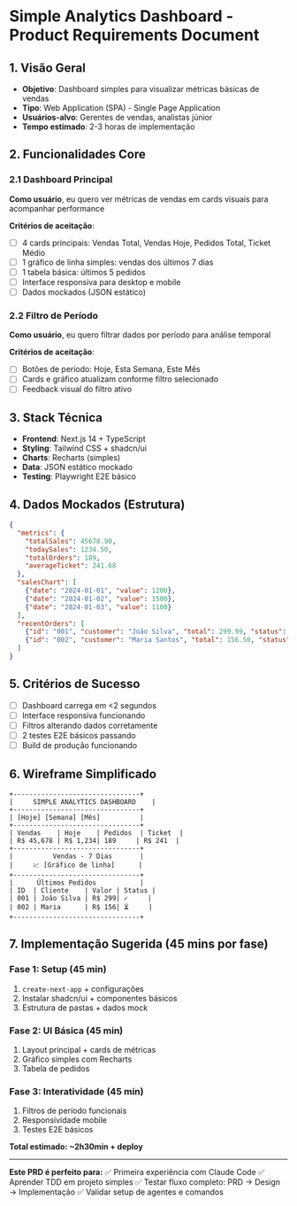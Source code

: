 # Simple Analytics Dashboard - Product Requirements Document

## 1. Visão Geral
- **Objetivo**: Dashboard simples para visualizar métricas básicas de vendas
- **Tipo**: Web Application (SPA) - Single Page Application
- **Usuários-alvo**: Gerentes de vendas, analistas júnior
- **Tempo estimado**: 2-3 horas de implementação

## 2. Funcionalidades Core

### 2.1 Dashboard Principal
**Como usuário**, eu quero ver métricas de vendas em cards visuais para acompanhar performance

**Critérios de aceitação**:
- [ ] 4 cards principais: Vendas Total, Vendas Hoje, Pedidos Total, Ticket Médio
- [ ] 1 gráfico de linha simples: vendas dos últimos 7 dias
- [ ] 1 tabela básica: últimos 5 pedidos
- [ ] Interface responsiva para desktop e mobile
- [ ] Dados mockados (JSON estático)

### 2.2 Filtro de Período
**Como usuário**, eu quero filtrar dados por período para análise temporal

**Critérios de aceitação**:
- [ ] Botões de período: Hoje, Esta Semana, Este Mês
- [ ] Cards e gráfico atualizam conforme filtro selecionado
- [ ] Feedback visual do filtro ativo

## 3. Stack Técnica
- **Frontend**: Next.js 14 + TypeScript
- **Styling**: Tailwind CSS + shadcn/ui
- **Charts**: Recharts (simples)
- **Data**: JSON estático mockado
- **Testing**: Playwright E2E básico

## 4. Dados Mockados (Estrutura)

```json
{
  "metrics": {
    "totalSales": 45678.90,
    "todaySales": 1234.50,
    "totalOrders": 189,
    "averageTicket": 241.68
  },
  "salesChart": [
    {"date": "2024-01-01", "value": 1200},
    {"date": "2024-01-02", "value": 1500},
    {"date": "2024-01-03", "value": 1100}
  ],
  "recentOrders": [
    {"id": "001", "customer": "João Silva", "total": 299.99, "status": "completed"},
    {"id": "002", "customer": "Maria Santos", "total": 156.50, "status": "pending"}
  ]
}
```

## 5. Critérios de Sucesso
- [ ] Dashboard carrega em <2 segundos
- [ ] Interface responsiva funcionando
- [ ] Filtros alterando dados corretamente
- [ ] 2 testes E2E básicos passando
- [ ] Build de produção funcionando

## 6. Wireframe Simplificado

```
+--------------------------------+
|     SIMPLE ANALYTICS DASHBOARD    |
+--------------------------------+
| [Hoje] [Semana] [Mês]          |
+--------------------------------+
| Vendas    | Hoje    | Pedidos  | Ticket  |
| R$ 45,678 | R$ 1,234| 189     | R$ 241  |
+--------------------------------+
|          Vendas - 7 Dias       |
|     📈 [Gráfico de linha]      |
+--------------------------------+
|      Últimos Pedidos           |
| ID  | Cliente    | Valor | Status |
| 001 | João Silva | R$ 299| ✓     |
| 002 | Maria      | R$ 156| ⏳     |
+--------------------------------+
```

## 7. Implementação Sugerida (45 mins por fase)

### **Fase 1: Setup (45 min)**
1. `create-next-app` + configurações
2. Instalar shadcn/ui + componentes básicos
3. Estrutura de pastas + dados mock

### **Fase 2: UI Básica (45 min)**
1. Layout principal + cards de métricas
2. Gráfico simples com Recharts
3. Tabela de pedidos

### **Fase 3: Interatividade (45 min)**
1. Filtros de período funcionais
2. Responsividade mobile
3. Testes E2E básicos

**Total estimado: ~2h30min + deploy**

---

**Este PRD é perfeito para:**
✅ Primeira experiência com Claude Code
✅ Aprender TDD em projeto simples
✅ Testar fluxo completo: PRD → Design → Implementação
✅ Validar setup de agentes e comandos